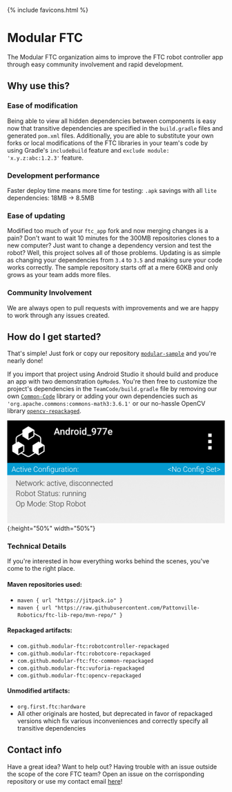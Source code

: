 {% include favicons.html %}

# Modular FTC
The Modular FTC organization aims to improve the FTC robot controller app through easy community involvement and rapid development.

## Why use this?
### Ease of modification
Being able to view all hidden dependencies between components is easy now that transitive dependencies are specified in the `build.gradle` files and generated `pom.xml` files. Additionally, you are able to substitute your own forks or local modifications of the FTC libraries in your team's code by using Gradle's `includeBuild` feature and `exclude module: 'x.y.z:abc:1.2.3'` feature.

### Development performance
Faster deploy time means more time for testing: `.apk` savings with all `lite` dependencies: 18MB -> 8.5MB

### Ease of updating
Modified too much of your `ftc_app` fork and now merging changes is a pain? Don't want to wait 10 minutes for the 300MB repositories clones to a new computer? Just want to change a dependency version and test the robot? Well, this project solves all of those problems. Updating is as simple as changing your dependencies from `3.4` to `3.5` and making sure your code works correctly. The sample repository starts off at a mere 60KB and only grows as your team adds more files.

### Community Involvement
We are always open to pull requests with improvements and we are happy to work through any issues created.

## How do I get started?
That's simple! Just fork or copy our repository [`modular-sample`](https://github.com/modular-ftc/modular-sample) and you're nearly done!

If you import that project using Android Studio it should build and produce an app with two demonstration `OpMode`s. You're then free to customize the project's dependencies in the `TeamCode/build.gradle` file by removing our own [`Common-Code`](https://github.com/Pattonville-Robotics/Common-Code) library or adding your own dependencies such as `'org.apache.commons:commons-math3:3.6.1'` or our no-hassle OpenCV library [`opencv-repackaged`](https://github.com/modular-ftc/opencv-repackaged).

![Robot Controller sample](./images/robot_controller_1.png){:height="50%" width="50%"}

### Technical Details
If you're interested in how everything works behind the scenes, you've come to the right place.

#### Maven repositories used:
- `maven { url "https://jitpack.io" }`
- `maven { url "https://raw.githubusercontent.com/Pattonville-Robotics/ftc-lib-repo/mvn-repo/" }`

#### Repackaged artifacts:
- `com.github.modular-ftc:robotcontroller-repackaged`
- `com.github.modular-ftc:robotcore-repackaged`
- `com.github.modular-ftc:ftc-common-repackaged`
- `com.github.modular-ftc:vuforia-repackaged`
- `com.github.modular-ftc:opencv-repackaged`

#### Unmodified artifacts:
- `org.first.ftc:hardware`
- All other originals are hosted, but deprecated in favor of repackaged versions which fix various inconveniences and correctly specify all transitive dependencies

## Contact info
Have a great idea? Want to help out? Having trouble with an issue outside the scope of the core FTC team? Open an issue on the corrisponding repository or use my contact email [here](https://github.com/magneticflux-)!
